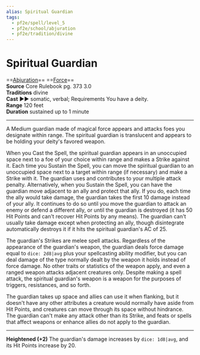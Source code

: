 ```yaml
---
alias: Spiritual Guardian
tags:
  - pf2e/spell/level_5
  - pf2e/school/abjuration
  - pf2e/tradition/divine
---
```


# Spiritual Guardian

==[Abjuration](Abjuration.md)== ==[Force](Force.md)==  
__Source__ Core Rulebook pg. 373 3.0  
**Traditions** divine  
**Cast** ►► somatic, verbal; Requirements You have a deity.  
**Range** 120 feet  
**Duration** sustained up to 1 minute

---

A Medium guardian made of magical force appears and attacks foes you designate within range. The spiritual guardian is translucent and appears to be holding your deity's favored weapon.

When you Cast the Spell, the spiritual guardian appears in an unoccupied space next to a foe of your choice within range and makes a Strike against it. Each time you Sustain the Spell, you can move the spiritual guardian to an unoccupied space next to a target within range (if necessary) and make a Strike with it. The guardian uses and contributes to your multiple attack penalty. Alternatively, when you Sustain the Spell, you can have the guardian move adjacent to an ally and protect that ally. If you do, each time the ally would take damage, the guardian takes the first 10 damage instead of your ally. It continues to do so until you move the guardian to attack an enemy or defend a different ally, or until the guardian is destroyed (it has 50 Hit Points and can't recover Hit Points by any means). The guardian can't usually take damage except when protecting an ally, though disintegrate automatically destroys it if it hits the spiritual guardian's AC of 25.

The guardian's Strikes are melee spell attacks. Regardless of the appearance of the guardian's weapon, the guardian deals force damage equal to `dice: 2d8|avg` plus your spellcasting ability modifier, but you can deal damage of the type normally dealt by the weapon it holds instead of force damage. No other traits or statistics of the weapon apply, and even a ranged weapon attacks adjacent creatures only. Despite making a spell attack, the spiritual guardian's weapon is a weapon for the purposes of triggers, resistances, and so forth.

The guardian takes up space and allies can use it when flanking, but it doesn't have any other attributes a creature would normally have aside from Hit Points, and creatures can move through its space without hindrance. The guardian can't make any attack other than its Strike, and feats or spells that affect weapons or enhance allies do not apply to the guardian.

<hr>

**Heightened (+2)** The guardian's damage increases by `dice: 1d8|avg`, and its Hit Points increase by 20.
